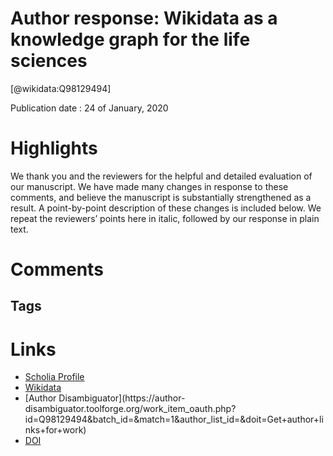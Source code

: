 
Author response: Wikidata as a knowledge graph for the life sciences
====================================================================
  
  [@wikidata:Q98129494]  
  
Publication date : 24 of January, 2020  

# Highlights
We thank you and the reviewers for the helpful and detailed evaluation of our manuscript. We have made many changes in response to these comments, and believe the manuscript is substantially strengthened as a result. A point-by-point description of these changes is included below. We repeat the reviewers’ points here in italic, followed by our response in plain text.




# Comments

## Tags

# Links
  
 * [Scholia Profile](https://scholia.toolforge.org/work/Q98129494)  
 * [Wikidata](https://www.wikidata.org/wiki/Q98129494)  
 * [Author Disambiguator](https://author-
disambiguator.toolforge.org/work_item_oauth.php?id=Q98129494&batch_id=&match=1&author_list_id=&doit=Get+author+links+for+work)  
 * [DOI](https://doi.org/10.7554/ELIFE.52614.SA2)  
